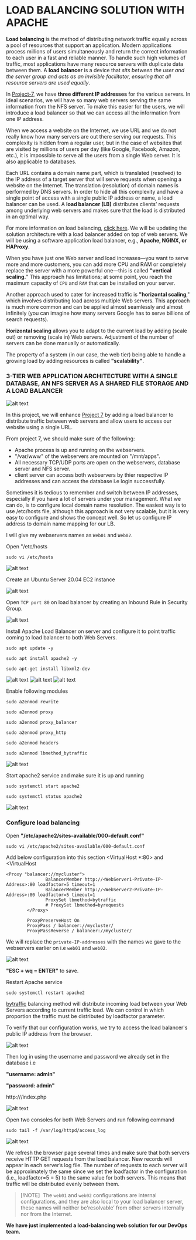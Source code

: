 # LOAD BALANCING SOLUTION WITH APACHE

**Load balancing** is the method of distributing network traffic equally across a pool of resources that support an application. Modern applications process millions of users simultaneously and return the correct information to each user in a fast and reliable manner. To handle such high volumes of traffic, most applications have many resource servers with duplicate data between them. A **load balancer** is a device that *sits between the user and the server group and acts as an invisible facilitator, ensuring that all resource servers are used equally*.

In [Project-7](https://github.com/Olaminiyi/DEVOPS-TOOLING-WEBSITE-SOLUTION), we have **three different IP addresses** for the various servers. In ideal scenarios, we will have so many web servers serving the same information from the NFS server. To make this easier for the users, we will introduce a load balancer so that we can access all the information from one IP address.

When we access a website on the Internet, we use URL and we do not really know how many servers are out there serving our requests. This complexity is hidden from a regular user, but in the case of websites that are visited by millions of users per day (like Google, Facebook, Amazon, etc.), it is impossible to serve all the users from a single Web server. It is also applicable to databases.

Each URL contains a domain name part, which is translated (resolved) to the IP address of a target server that will serve requests when opening a website on the Internet. The translation (resolution) of domain names is performed by DNS servers.
In order to hide all this complexity and have a single point of access with a single public IP address or name, a load balancer can be used. A **load balancer (LB)** distributes clients’ requests among underlying web servers and makes sure that the load is distributed in an optimal way.


For more information on load balancing, [click here](https://aws.amazon.com/what-is/load-balancing/).
We will be updating the solution architecture with a load balancer added on top of web servers. We will be using a software application load balancer, e.g., **Apache, NGINX, or HAProxy**.

When you have just one Web server and load increases—you want to serve more and more customers, you can add more CPU and RAM or completely replace the server with a more powerful one—this is called **"vertical scaling.**" This approach has limitations; at some point, you reach the maximum capacity of `CPU` and `RAM` that can be installed on your server.

Another approach used to cater for increased traffic is **"horizontal scaling**," which involves distributing load across multiple Web servers. This approach is much more common and can be applied almost seamlessly and almost infinitely (you can imagine how many servers Google has to serve billions of search requests).

**Horizontal scaling** allows you to adapt to the current load by adding (scale out) or removing (scale in) Web servers. Adjustment of the number of servers can be done manually or automatically.

The property of a system (in our case, the web tier) being able to handle a growing load by adding resources is called **"scalability"**.

### 3-TIER WEB APPLICATION ARCHITECTURE WITH A SINGLE DATABASE, AN NFS SERVER AS A SHARED FILE STORAGE AND A LOAD BALANCER

![alt text](images/8.1.png)

In this project, we will enhance [Project 7](https://github.com/Olaminiyi/DEVOPS-TOOLING-WEBSITE-SOLUTION) by adding a load balancer to distribute traffic between web servers and allow users to access our website using a single URL.


From project 7, we should make sure of the following:

- Apache process is up and running on the webservers.
- "/var/www" of the webservers are mounted on "/mnt/apps".
- All necessary TCP/UDP ports are open on the webservers, database server and NFS server.
- client server can access both webservers by thier respective IP addresses and can access the database i.e login successfully.

Sometimes it is tedious to remember and switch between IP addresses, especially if you have a lot of servers under your management. What we can do, is to configure local domain name resolution. The easiest way is to use /etc/hosts file, although this approach is not very scalable, but it is very easy to configure and shows the concept well. So let us configure IP address to domain name mapping for our LB.

I will give my webservers names as `Web01` and `Web02`.

Open "/etc/hosts
```
sudo vi /etc/hosts
```

![alt text](images/8.2.png)

Create an Ubuntu Server 20.04 EC2 instance

![alt text](images/8.3.png)

Open `TCP port 80` on load balancer by creating an Inbound Rule in Security Group.

![alt text](images/8.4.png)

Install Apache Load Balancer on server and configure it to point traffic coming to load balancer to both Web Servers.
```
sudo apt update -y
```
```
sudo apt install apache2 -y
```
```
sudo apt-get install libxml2-dev
```
![alt text](images/8.5.png)
![alt text](images/8.6.png)
![alt text](images/8.7.png)


Enable following modules
```
sudo a2enmod rewrite
```
```
sudo a2enmod proxy
```
```
sudo a2enmod proxy_balancer
```
```
sudo a2enmod proxy_http
```
```
sudo a2enmod headers
```
```
sudo a2enmod lbmethod_bytraffic
```

![alt text](images/8.8.png)


Start apache2 service and make sure it is up and running
```
sudo systemctl start apache2
```
```
sudo systemctl status apache2
```
![alt text](images/8.9.png)

### Configure load balancing

Open **"/etc/apache2/sites-available/000-default.conf"**
```
sudo vi /etc/apache2/sites-available/000-default.conf
```
Add below configuration into this section <VirtualHost *:80> and <VirtualHost
```
<Proxy "balancer://mycluster">
               BalancerMember http://<WebServer1-Private-IP-Address>:80 loadfactor=5 timeout=1
               BalancerMember http://<WebServer2-Private-IP-Address>:80 loadfactor=5 timeout=1
               ProxySet lbmethod=bytraffic
               # ProxySet lbmethod=byrequests
        </Proxy>

        ProxyPreserveHost On
        ProxyPass / balancer://mycluster/
        ProxyPassReverse / balancer://mycluster/
```

We will replace the `private-IP-addresses` with the names we gave to the webservers earlier on i.e `web01` and `web02`.

![alt text](images/8.10.png)

**"ESC + wq = ENTER"** to save.

Restart Apache service
```
sudo systemctl restart apache2
```

[bytraffic](https://httpd.apache.org/docs/2.4/mod/mod_lbmethod_bytraffic.html) balancing method will distribute incoming load between your Web Servers according to current traffic load. We can control in which proportion the traffic must be distributed by loadfactor parameter.

To verify that our configuration works, we try to access the load balancer's public IP address from the browser.

![alt text](images/8.11.png)


Then log in using the username and password we already set in the database i.e

**"username: admin"**

**"password: admin"**

http://<Load-Balancer-Public-IP-Address-or-Public-DNS-Name>/index.php

![alt text](images/8.12.png)


Open two consoles for both Web Servers and run following command
```
sudo tail -f /var/log/httpd/access_log
```

![alt text](images/8.13.png)


We refresh the browser page several times and make sure that both servers receive HTTP GET requests from the load balancer. New records will appear in each server’s log file. The number of requests to each server will be approximately the same since we set the loadfactor in the configuration (i.e., loadfactor=5 = 5) to the same value for both servers. This means that traffic will be distributed evenly between them.

> [!NOTE] 
> The `web01` and `web02` configurations are internal configurations, and they are also local to your load balancer server, these  names will neither be'resolvable’ from other servers internally nor from the Internet.

**We have just implemented a load-balancing web solution for our DevOps team.**